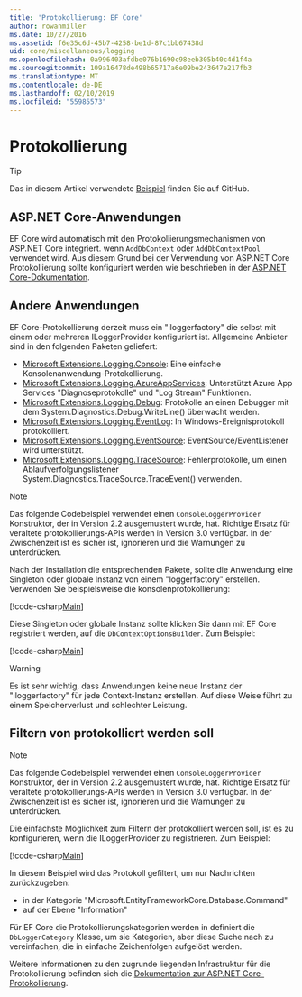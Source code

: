 ```yaml
---
title: 'Protokollierung: EF Core'
author: rowanmiller
ms.date: 10/27/2016
ms.assetid: f6e35c6d-45b7-4258-be1d-87c1bb67438d
uid: core/miscellaneous/logging
ms.openlocfilehash: 0a996403afdbe076b1690c98eeb305b40c4d1f4a
ms.sourcegitcommit: 109a16478de498b65717a6e09be243647e217fb3
ms.translationtype: MT
ms.contentlocale: de-DE
ms.lasthandoff: 02/10/2019
ms.locfileid: "55985573"
---
```

# <a name="logging"></a>Protokollierung

> [!TIP]  
> Das in diesem Artikel verwendete [Beispiel](https://github.com/aspnet/EntityFramework.Docs/tree/master/samples/core/Miscellaneous/Logging) finden Sie auf GitHub.

## <a name="aspnet-core-applications"></a>ASP.NET Core-Anwendungen

EF Core wird automatisch mit den Protokollierungsmechanismen von ASP.NET Core integriert. wenn `AddDbContext` oder `AddDbContextPool` verwendet wird. Aus diesem Grund bei der Verwendung von ASP.NET Core Protokollierung sollte konfiguriert werden wie beschrieben in der [ASP.NET Core-Dokumentation](https://docs.microsoft.com/aspnet/core/fundamentals/logging?tabs=aspnetcore2x).

## <a name="other-applications"></a>Andere Anwendungen

EF Core-Protokollierung derzeit muss ein "iloggerfactory" die selbst mit einem oder mehreren ILoggerProvider konfiguriert ist. Allgemeine Anbieter sind in den folgenden Paketen geliefert:

* [Microsoft.Extensions.Logging.Console](https://www.nuget.org/packages/Microsoft.Extensions.Logging.Console/): Eine einfache Konsolenanwendung-Protokollierung.
* [Microsoft.Extensions.Logging.AzureAppServices](https://www.nuget.org/packages/Microsoft.Extensions.Logging.AzureAppServices/): Unterstützt Azure App Services "Diagnoseprotokolle" und "Log Stream" Funktionen.
* [Microsoft.Extensions.Logging.Debug](https://www.nuget.org/packages/Microsoft.Extensions.Logging.Debug/): Protokolle an einen Debugger mit dem System.Diagnostics.Debug.WriteLine() überwacht werden.
* [Microsoft.Extensions.Logging.EventLog](https://www.nuget.org/packages/Microsoft.Extensions.Logging.EventLog/): In Windows-Ereignisprotokoll protokolliert.
* [Microsoft.Extensions.Logging.EventSource](https://www.nuget.org/packages/Microsoft.Extensions.Logging.EventSource/): EventSource/EventListener wird unterstützt.
* [Microsoft.Extensions.Logging.TraceSource](https://www.nuget.org/packages/Microsoft.Extensions.Logging.TraceSource/): Fehlerprotokolle, um einen Ablaufverfolgungslistener System.Diagnostics.TraceSource.TraceEvent() verwenden.

> [!NOTE]
> Das folgende Codebeispiel verwendet einen `ConsoleLoggerProvider` Konstruktor, der in Version 2.2 ausgemustert wurde, hat. Richtige Ersatz für veraltete protokollierungs-APIs werden in Version 3.0 verfügbar. In der Zwischenzeit ist es sicher ist, ignorieren und die Warnungen zu unterdrücken.

Nach der Installation die entsprechenden Pakete, sollte die Anwendung eine Singleton oder globale Instanz von einem "loggerfactory" erstellen. Verwenden Sie beispielsweise die konsolenprotokollierung:

[!code-csharp[Main](../../../samples/core/Miscellaneous/Logging/Logging/BloggingContext.cs#DefineLoggerFactory)]

Diese Singleton oder globale Instanz sollte klicken Sie dann mit EF Core registriert werden, auf die `DbContextOptionsBuilder`. Zum Beispiel:

[!code-csharp[Main](../../../samples/core/Miscellaneous/Logging/Logging/BloggingContext.cs#RegisterLoggerFactory)]

> [!WARNING]
> Es ist sehr wichtig, dass Anwendungen keine neue Instanz der "iloggerfactory" für jede Context-Instanz erstellen. Auf diese Weise führt zu einem Speicherverlust und schlechter Leistung.

## <a name="filtering-what-is-logged"></a>Filtern von protokolliert werden soll

> [!NOTE]
> Das folgende Codebeispiel verwendet einen `ConsoleLoggerProvider` Konstruktor, der in Version 2.2 ausgemustert wurde, hat. Richtige Ersatz für veraltete protokollierungs-APIs werden in Version 3.0 verfügbar. In der Zwischenzeit ist es sicher ist, ignorieren und die Warnungen zu unterdrücken.

Die einfachste Möglichkeit zum Filtern der protokolliert werden soll, ist es zu konfigurieren, wenn die ILoggerProvider zu registrieren. Zum Beispiel:

[!code-csharp[Main](../../../samples/core/Miscellaneous/Logging/Logging/BloggingContextWithFiltering.cs#DefineLoggerFactory)]

In diesem Beispiel wird das Protokoll gefiltert, um nur Nachrichten zurückzugeben:
 * in der Kategorie "Microsoft.EntityFrameworkCore.Database.Command"
 * auf der Ebene "Information"

Für EF Core die Protokollierungskategorien werden in definiert die `DbLoggerCategory` Klasse, um sie Kategorien, aber diese Suche nach zu vereinfachen, die in einfache Zeichenfolgen aufgelöst werden.

Weitere Informationen zu den zugrunde liegenden Infrastruktur für die Protokollierung befinden sich die [Dokumentation zur ASP.NET Core-Protokollierung](https://docs.microsoft.com/aspnet/core/fundamentals/logging?tabs=aspnetcore2x).
